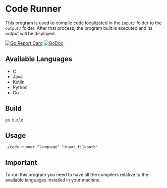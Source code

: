 # Code Runner

This program is used to compile code localizated in the `input/` folder to the `output/` folder.
After that process, the program built is executed and its output will be displayed.

[![Go Report Card](https://goreportcard.com/badge/github.com/silvagpmiguel/code-runner)](https://goreportcard.com/report/github.com/silvagpmiguel/code-runner)
[![GoDoc](https://godoc.org/github.com/silvagpmiguel/code-runner?status.svg)](https://godoc.org/github.com/silvagpmiguel/code-runner)

## Available Languages
- C
- Java
- Kotlin
- Python
- Go

## Build

```
go build
```

## Usage
```
./code-runner "language" "input_filepath"
```

## Important
To run this program you need to have all the compilers relative to the available languages installed in your machine.
